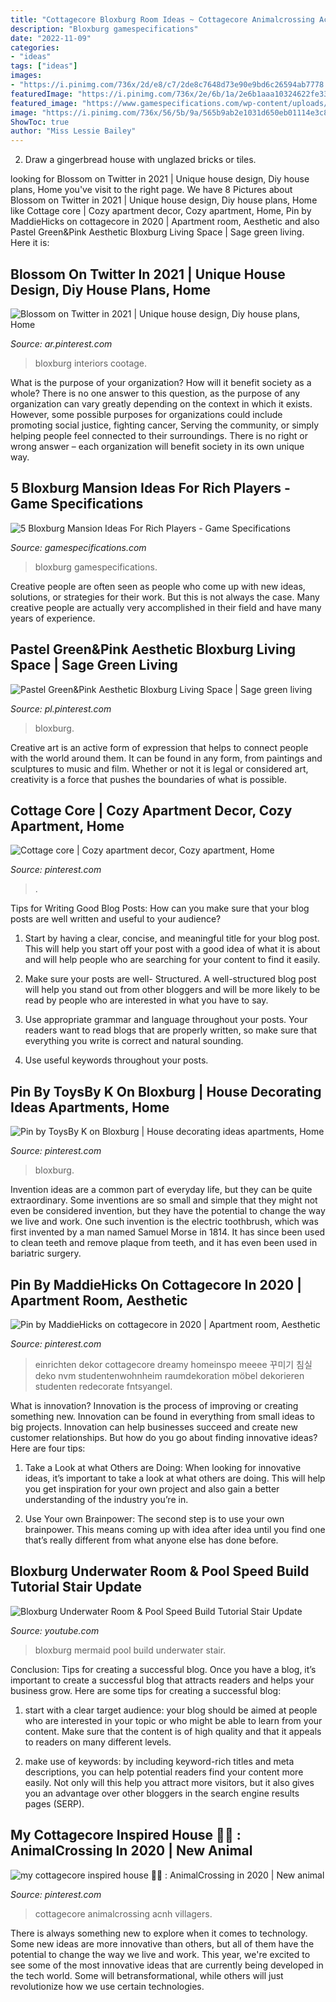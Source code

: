 ```yaml
---
title: "Cottagecore Bloxburg Room Ideas ~ Cottagecore Animalcrossing Acnh Villagers"
description: "Bloxburg gamespecifications"
date: "2022-11-09"
categories:
- "ideas"
tags: ["ideas"]
images:
- "https://i.pinimg.com/736x/2d/e8/c7/2de8c7648d73e90e9bd6c26594ab7778.jpg"
featuredImage: "https://i.pinimg.com/736x/2e/6b/1a/2e6b1aaa10324622fe3368dba2a00c44.jpg"
featured_image: "https://www.gamespecifications.com/wp-content/uploads/2021/05/California-Mansion.jpg"
image: "https://i.pinimg.com/736x/56/5b/9a/565b9ab2e1031d650eb01114e3c8ac2e.jpg"
ShowToc: true
author: "Miss Lessie Bailey"
---
```



2. Draw a gingerbread house with unglazed bricks or tiles.

	

		
looking for Blossom on Twitter in 2021 | Unique house design, Diy house plans, Home you've visit to the right page. We have 8 Pictures about Blossom on Twitter in 2021 | Unique house design, Diy house plans, Home like Cottage core | Cozy apartment decor, Cozy apartment, Home, Pin by MaddieHicks on cottagecore in 2020 | Apartment room, Aesthetic and also Pastel Green&amp;Pink Aesthetic Bloxburg Living Space | Sage green living. Here it is:
		
    
## Blossom On Twitter In 2021 | Unique House Design, Diy House Plans, Home

<img loading=lazy src="https://i.pinimg.com/736x/ff/aa/f1/ffaaf140aad511c6f7d1fe218de0cde6.jpg" onerror="this.onerror=null;this.src='https://tse4.mm.bing.net/th?id=OIP.4mxEouow_lhm9Jj0aPAFDQHaEo&amp;pid=15.1';" alt="Blossom on Twitter in 2021 | Unique house design, Diy house plans, Home">

_Source: ar.pinterest.com_

>bloxburg interiors cootage. 

	

What is the purpose of your organization? How will it benefit society as a whole?
There is no one answer to this question, as the purpose of any organization can vary greatly depending on the context in which it exists. However, some possible purposes for organizations could include promoting social justice, fighting cancer, Serving the community, or simply helping people feel connected to their surroundings. There is no right or wrong answer – each organization will benefit society in its own unique way.

    
## 5 Bloxburg Mansion Ideas For Rich Players - Game Specifications

<img loading=lazy src="https://www.gamespecifications.com/wp-content/uploads/2021/05/California-Mansion.jpg" onerror="this.onerror=null;this.src='https://tse4.mm.bing.net/th?id=OIP.tE43LnLBO1VSd28y8nqV8gHaEK&amp;pid=15.1';" alt="5 Bloxburg Mansion Ideas For Rich Players - Game Specifications">

_Source: gamespecifications.com_

>bloxburg gamespecifications. 

	

Creative people are often seen as people who come up with new ideas, solutions, or strategies for their work. But this is not always the case. Many creative people are actually very accomplished in their field and have many years of experience.

    
## Pastel Green&amp;Pink Aesthetic Bloxburg Living Space | Sage Green Living

<img loading=lazy src="https://i.pinimg.com/736x/e6/48/40/e648406853121190731a12e1c8bf47b0.jpg" onerror="this.onerror=null;this.src='https://tse2.mm.bing.net/th?id=OIP.B2GFTORUPvMMs3p2Al3fNwHaFe&amp;pid=15.1';" alt="Pastel Green&amp;Pink Aesthetic Bloxburg Living Space | Sage green living">

_Source: pl.pinterest.com_

>bloxburg. 

	

Creative art is an active form of expression that helps to connect people with the world around them. It can be found in any form, from paintings and sculptures to music and film. Whether or not it is legal or considered art, creativity is a force that pushes the boundaries of what is possible.

    
## Cottage Core | Cozy Apartment Decor, Cozy Apartment, Home

<img loading=lazy src="https://i.pinimg.com/736x/2d/e8/c7/2de8c7648d73e90e9bd6c26594ab7778.jpg" onerror="this.onerror=null;this.src='https://tse4.mm.bing.net/th?id=OIP.rzsxzDXx-YXp7RZWepGeOAHaHV&amp;pid=15.1';" alt="Cottage core | Cozy apartment decor, Cozy apartment, Home">

_Source: pinterest.com_

>. 

	

Tips for Writing Good Blog Posts: How can you make sure that your blog posts are well written and useful to your audience?
1. Start by having a clear, concise, and meaningful title for your blog post. This will help you start off your post with a good idea of what it is about and will help people who are searching for your content to find it easily.
2. Make sure your posts are well- Structured. A well-structured blog post will help you stand out from other bloggers and will be more likely to be read by people who are interested in what you have to say.

3. Use appropriate grammar and language throughout your posts. Your readers want to read blogs that are properly written, so make sure that everything you write is correct and natural sounding.

4. Use useful keywords throughout your posts.

    
## Pin By ToysBy K On Bloxburg | House Decorating Ideas Apartments, Home

<img loading=lazy src="https://i.pinimg.com/736x/2e/6b/1a/2e6b1aaa10324622fe3368dba2a00c44.jpg" onerror="this.onerror=null;this.src='https://tse1.mm.bing.net/th?id=OIP.jqQzDTmZlJKJ1jjPHt_xAQHaD3&amp;pid=15.1';" alt="Pin by ToysBy K on Bloxburg | House decorating ideas apartments, Home">

_Source: pinterest.com_

>bloxburg. 

	

Invention ideas are a common part of everyday life, but they can be quite extraordinary. Some inventions are so small and simple that they might not even be considered invention, but they have the potential to change the way we live and work. One such invention is the electric toothbrush, which was first invented by a man named Samuel Morse in 1814. It has since been used to clean teeth and remove plaque from teeth, and it has even been used in bariatric surgery.

    
## Pin By MaddieHicks On Cottagecore In 2020 | Apartment Room, Aesthetic

<img loading=lazy src="https://i.pinimg.com/736x/00/8b/d1/008bd12ab3b27526af5a3a4c1ed7271d.jpg" onerror="this.onerror=null;this.src='https://tse3.mm.bing.net/th?id=OIP.c-J0-Am7hwD_Wx1oP2nUmAHaJP&amp;pid=15.1';" alt="Pin by MaddieHicks on cottagecore in 2020 | Apartment room, Aesthetic">

_Source: pinterest.com_

>einrichten dekor cottagecore dreamy homeinspo meeee 꾸미기 침실 deko nvm studentenwohnheim raumdekoration möbel dekorieren studenten redecorate fntsyangel. 

	

What is innovation?
Innovation is the process of improving or creating something new. Innovation can be found in everything from small ideas to big projects. Innovation can help businesses succeed and create new customer relationships. But how do you go about finding innovative ideas? Here are four tips:
1. Take a Look at what Others are Doing: When looking for innovative ideas, it’s important to take a look at what others are doing. This will help you get inspiration for your own project and also gain a better understanding of the industry you’re in.

2. Use Your own Brainpower: The second step is to use your own brainpower. This means coming up with idea after idea until you find one that’s really different from what anyone else has done before.


    
## Bloxburg Underwater Room &amp; Pool Speed Build Tutorial Stair Update

<img loading=lazy src="https://i.ytimg.com/vi/eyAKEOp47Lk/maxresdefault.jpg" onerror="this.onerror=null;this.src='https://tse3.mm.bing.net/th?id=OIP.qfJ8kizYEOoxtZcUj_fcnQHaEK&amp;pid=15.1';" alt="Bloxburg Underwater Room &amp; Pool Speed Build Tutorial Stair Update">

_Source: youtube.com_

>bloxburg mermaid pool build underwater stair. 

	

Conclusion: Tips for creating a successful blog.
Once you have a blog, it’s important to create a successful blog that attracts readers and helps your business grow. Here are some tips for creating a successful blog:
1. start with a clear target audience: your blog should be aimed at people who are interested in your topic or who might be able to learn from your content. Make sure that the content is of high quality and that it appeals to readers on many different levels.

2. make use of keywords: by including keyword-rich titles and meta descriptions, you can help potential readers find your content more easily. Not only will this help you attract more visitors, but it also gives you an advantage over other bloggers in the search engine results pages (SERP).


    
## My Cottagecore Inspired House 🍃🍄 : AnimalCrossing In 2020 | New Animal

<img loading=lazy src="https://i.pinimg.com/736x/56/5b/9a/565b9ab2e1031d650eb01114e3c8ac2e.jpg" onerror="this.onerror=null;this.src='https://tse1.mm.bing.net/th?id=OIP.dLEsqY3P05axustFK0rynAHaEK&amp;pid=15.1';" alt="my cottagecore inspired house 🍃🍄 : AnimalCrossing in 2020 | New animal">

_Source: pinterest.com_

>cottagecore animalcrossing acnh villagers. 

	

There is always something new to explore when it comes to technology. Some new ideas are more innovative than others, but all of them have the potential to change the way we live and work. This year, we're excited to see some of the most innovative ideas that are currently being developed in the tech world. Some will betransformational, while others will just revolutionize how we use certain technologies.

